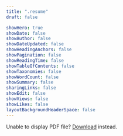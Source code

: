 ```yaml
---
title: ".resume"
draft: false

showHero: true
showDate: false
showAuthor: false
showDateUpdated: false
showHeadingAnchors: false
showPagination: false
showReadingTime: false
showTableOfContents: false
showTaxonomies: false 
showWordCount: false
showSummary: false
sharingLinks: false
showEdit: false
showViews: false
showLikes: false
layoutBackgroundHeaderSpace: false
---
```

               
<object data="resume.pdf" type="application/pdf" width="250%" height="1000px"></object>
<p>Unable to display PDF file? <a href="resume.pdf">Download</a> instead.</p>
